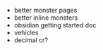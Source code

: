 - better monster pages
- better inline monsters
- obsidian getting started doc
- vehicles
- decimal cr?
